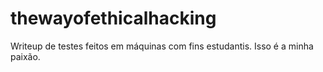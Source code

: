# thewayofethicalhacking
Writeup de testes feitos em máquinas com fins estudantis.
Isso é a minha paixão.
